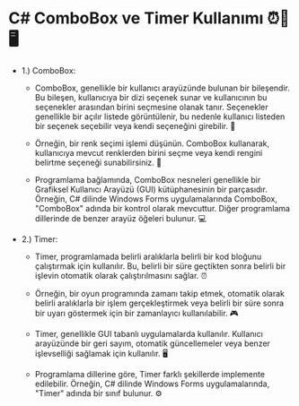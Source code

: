 # C# ComboBox ve Timer Kullanımı ⏰🔄🖥️

* 1.) ComboBox:
  
   - ComboBox, genellikle bir kullanıcı arayüzünde bulunan bir bileşendir. Bu bileşen, kullanıcıya bir dizi seçenek sunar ve kullanıcının bu seçenekler arasından birini seçmesine olanak tanır. Seçenekler genellikle bir açılır listede görüntülenir, bu nedenle kullanıcı listeden bir seçenek seçebilir veya kendi seçeneğini girebilir. 🔄
     
   - Örneğin, bir renk seçimi işlemi düşünün. ComboBox kullanarak, kullanıcıya mevcut renklerden birini seçme veya kendi rengini belirtme seçeneği sunabilirsiniz. 🎨
     
   - Programlama bağlamında, ComboBox nesneleri genellikle bir Grafiksel Kullanıcı Arayüzü (GUI) kütüphanesinin bir parçasıdır. Örneğin, C# dilinde Windows Forms uygulamalarında ComboBox, "ComboBox" adında bir kontrol olarak mevcuttur. Diğer programlama dillerinde de benzer arayüz öğeleri bulunur. 💻

* 2.) Timer:
  
   - Timer, programlamada belirli aralıklarla belirli bir kod bloğunu çalıştırmak için kullanılır. Bu, belirli bir süre geçtikten sonra belirli bir işlevin otomatik olarak çalıştırılmasını sağlar. ⏰
 
   - Örneğin, bir oyun programında zamanı takip etmek, otomatik olarak belirli aralıklarla bir işlem gerçekleştirmek veya belirli bir süre sonra bir uyarı göstermek için bir zamanlayıcı kullanılabilir. 🎮
 
   - Timer, genellikle GUI tabanlı uygulamalarda kullanılır. Kullanıcı arayüzünde bir geri sayım, otomatik güncellemeler veya benzer işlevselliği sağlamak için kullanılır. 🖥️
     
   - Programlama dillerine göre, Timer farklı şekillerde implemente edilebilir. Örneğin, C# dilinde Windows Forms uygulamalarında, "Timer" adında bir sınıf bulunur. ⚙️
      
